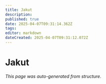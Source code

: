 ```yaml
---
title: Jakut
description: 
published: true
date: 2025-04-07T09:31:14.362Z
tags: 
editor: markdown
dateCreated: 2025-04-07T09:31:12.072Z
---
```


# Jakut

*This page was auto-generated from structure.*